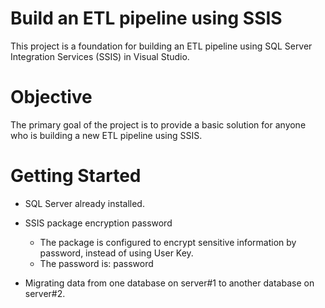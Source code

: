 # Build an ETL pipeline using SSIS
This project is a foundation for building an ETL pipeline using SQL Server Integration Services (SSIS) in Visual Studio.

# Objective
The primary goal of the project is to provide a basic solution for anyone who is building a new ETL pipeline using SSIS.

# Getting Started
* SQL Server already installed.

* SSIS package encryption password
  - The package is configured to encrypt sensitive information by password, instead of using User Key.
  - The password is: password

* Migrating data from one database on server#1 to another database on server#2.
